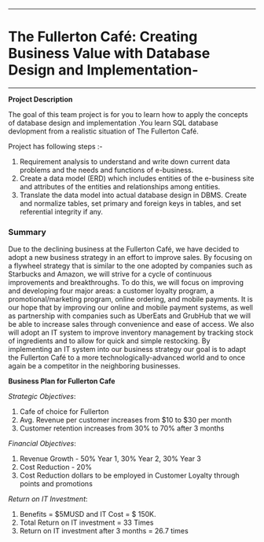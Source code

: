*****
# The Fullerton Café: Creating Business Value with Database Design and Implementation-
*****

**Project Description**

The goal of this team project is for you to learn how to apply the concepts of database design and implementation .You learn SQL database devlopment from a realistic situation of The Fullerton Café.

Project has following steps :-

1. Requirement analysis to understand and write down current data problems and the needs and functions of e-business.
2. Create a data model (ERD) which includes entities of the e-business site and attributes of the entities and relationships among entities.
3. Translate the data model into actual database design in DBMS. Create and normalize tables, set primary and foreign keys in tables, and set referential integrity if any. 

### Summary

Due to the declining business at the Fullerton Café, we have decided to adopt a new business strategy in an effort to improve sales. By focusing on a flywheel strategy that is similar to the one adopted by companies such as Starbucks and Amazon, we will strive for a cycle of continuous improvements and breakthroughs. To do this, we will focus on improving and developing four major areas: a customer loyalty program, a promotional/marketing program, online ordering, and mobile payments. It is our hope that by improving our online and mobile payment systems, as well as partnership with companies such as UberEats and GrubHub that we will be able to increase sales through convenience and ease of access. We also will adopt an IT system to improve inventory management by tracking stock of ingredients and to allow for quick and simple restocking. By implementing an IT system into our business strategy our goal is to adapt the Fullerton Café to a more technologically-advanced world and to once again be a competitor in the neighboring businesses.

**Business Plan for Fullerton Cafe**

*Strategic Objectives*: 
1) Cafe of choice for Fullerton 
2) Avg. Revenue per customer increases from $10 to $30 per month 
3) Customer retention increases from 30% to 70% after 3 months

*Financial Objectives*: 
1) Revenue Growth - 50% Year 1, 30% Year 2, 30% Year 3 
2) Cost Reduction - 20% 
3) Cost Reduction dollars to be employed in Customer Loyalty through points and promotions

*Return on IT Investment*: 
1) Benefits = $5MUSD and IT Cost = $ 150K. 
2) Total Return on IT investment = 33 Times
3) Return on IT investment after 3 months = 26.7 times


